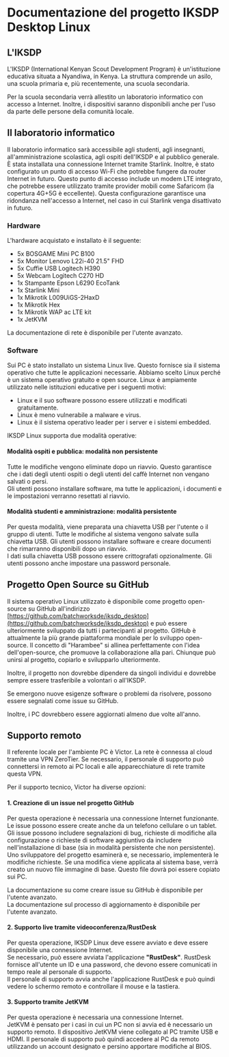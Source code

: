 # Documentazione del progetto IKSDP Desktop Linux  

## L'IKSDP  

L'IKSDP (International Kenyan Scout Development Program) è un'istituzione educativa situata a Nyandiwa, in Kenya. La struttura comprende un asilo, una scuola primaria e, più recentemente, una scuola secondaria.  

Per la scuola secondaria verrà allestito un laboratorio informatico con accesso a Internet. Inoltre, i dispositivi saranno disponibili anche per l'uso da parte delle persone della comunità locale.  

## Il laboratorio informatico  

Il laboratorio informatico sarà accessibile agli studenti, agli insegnanti, all'amministrazione scolastica, agli ospiti dell'IKSDP e al pubblico generale. È stata installata una connessione Internet tramite Starlink. Inoltre, è stato configurato un punto di accesso Wi-Fi che potrebbe fungere da router Internet in futuro. Questo punto di accesso include un modem LTE integrato, che potrebbe essere utilizzato tramite provider mobili come Safaricom (la copertura 4G+5G è eccellente). Questa configurazione garantisce una ridondanza nell'accesso a Internet, nel caso in cui Starlink venga disattivato in futuro.  

### Hardware  

L'hardware acquistato e installato è il seguente:  

- 5x BOSGAME Mini PC B100  
- 5x Monitor Lenovo L22i-40 21.5" FHD  
- 5x Cuffie USB Logitech H390  
- 5x Webcam Logitech C270 HD  
- 1x Stampante Epson L6290 EcoTank  
- 1x Starlink Mini  
- 1x Mikrotik L009UiGS-2HaxD  
- 1x Mikrotik Hex  
- 1x Mikrotik WAP ac LTE kit  
- 1x JetKVM  

La documentazione di rete è disponibile per l'utente avanzato.  

### Software  

Sui PC è stato installato un sistema Linux live. Questo fornisce sia il sistema operativo che tutte le applicazioni necessarie. Abbiamo scelto Linux perché è un sistema operativo gratuito e open source. Linux è ampiamente utilizzato nelle istituzioni educative per i seguenti motivi:  

- Linux e il suo software possono essere utilizzati e modificati gratuitamente.  
- Linux è meno vulnerabile a malware e virus.  
- Linux è il sistema operativo leader per i server e i sistemi embedded.  

IKSDP Linux supporta due modalità operative:  

#### Modalità ospiti e pubblica: modalità non persistente  

Tutte le modifiche vengono eliminate dopo un riavvio. Questo garantisce che i dati degli utenti ospiti o degli utenti del caffè Internet non vengano salvati o persi.  
Gli utenti possono installare software, ma tutte le applicazioni, i documenti e le impostazioni verranno resettati al riavvio.  

#### Modalità studenti e amministrazione: modalità persistente  

Per questa modalità, viene preparata una chiavetta USB per l'utente o il gruppo di utenti. Tutte le modifiche al sistema vengono salvate sulla chiavetta USB. Gli utenti possono installare software e creare documenti che rimarranno disponibili dopo un riavvio.  
I dati sulla chiavetta USB possono essere crittografati opzionalmente. Gli utenti possono anche impostare una password personale.  

## Progetto Open Source su GitHub  

Il sistema operativo Linux utilizzato è disponibile come progetto open-source su GitHub all'indirizzo [https://github.com/batchworksde/iksdp_desktop](https://github.com/batchworksde/iksdp_desktop) e può essere ulteriormente sviluppato da tutti i partecipanti al progetto. GitHub è attualmente la più grande piattaforma mondiale per lo sviluppo open-source. Il concetto di "Harambee" si allinea perfettamente con l'idea dell'open-source, che promuove la collaborazione alla pari. Chiunque può unirsi al progetto, copiarlo e svilupparlo ulteriormente.  

Inoltre, il progetto non dovrebbe dipendere da singoli individui e dovrebbe sempre essere trasferibile a volontari o all'IKSDP.  

Se emergono nuove esigenze software o problemi da risolvere, possono essere segnalati come issue su GitHub.  

Inoltre, i PC dovrebbero essere aggiornati almeno due volte all'anno.  

## Supporto remoto  

Il referente locale per l'ambiente PC è Victor. La rete è connessa al cloud tramite una VPN ZeroTier. Se necessario, il personale di supporto può connettersi in remoto ai PC locali e alle apparecchiature di rete tramite questa VPN.  

Per il supporto tecnico, Victor ha diverse opzioni:  

#### 1. Creazione di un issue nel progetto GitHub  

Per questa operazione è necessaria una connessione Internet funzionante. Le issue possono essere create anche da un telefono cellulare o un tablet.  
Gli issue possono includere segnalazioni di bug, richieste di modifiche alla configurazione o richieste di software aggiuntivo da includere nell'installazione di base (sia in modalità persistente che non persistente).  
Uno sviluppatore del progetto esaminerà e, se necessario, implementerà le modifiche richieste. Se una modifica viene applicata al sistema base, verrà creato un nuovo file immagine di base. Questo file dovrà poi essere copiato sui PC.  

La documentazione su come creare issue su GitHub è disponibile per l'utente avanzato.  
La documentazione sul processo di aggiornamento è disponibile per l'utente avanzato.  

#### 2. Supporto live tramite videoconferenza/RustDesk  

Per questa operazione, IKSDP Linux deve essere avviato e deve essere disponibile una connessione Internet.  
Se necessario, può essere avviata l'applicazione **"RustDesk"**. RustDesk fornisce all'utente un ID e una password, che devono essere comunicati in tempo reale al personale di supporto.  
Il personale di supporto avvia anche l'applicazione RustDesk e può quindi vedere lo schermo remoto e controllare il mouse e la tastiera.  

#### 3. Supporto tramite JetKVM  

Per questa operazione è necessaria una connessione Internet.  
JetKVM è pensato per i casi in cui un PC non si avvia ed è necessario un supporto remoto. Il dispositivo JetKVM viene collegato al PC tramite USB e HDMI. Il personale di supporto può quindi accedere al PC da remoto utilizzando un account designato e persino apportare modifiche al BIOS.  
